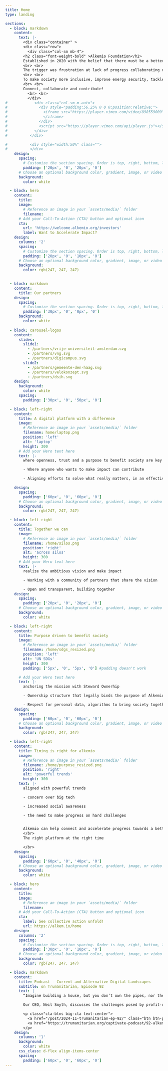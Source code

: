 ```yaml
---
title: Home
type: landing

sections:
  - block: markdown
    content:
      text: |-
        <div class="container" >
        <div class="row">
          <div class="col-sm mb-4">
        <h2 class="font-weight-bold" >Alkemio Foundation</h2>
        Established in 2020 with the belief that there must be a better and faster way of working together to make progress!
        <br> <br>
        The trigger was frustration at lack of progress collaborating on COVID-related challenges, but also recognizing the many fast-moving challenges in our lives.
        <br> <br>
        To make society more inclusive, improve energy security, tackle the cost of living crises and the impact of AI on our jobs and education, and many more.
        <br> <br>
        Connect, collaborate and contribute!
          <br> <br>
          </div>
#            <div class="col-sm m-auto"> 
#              <div style="padding:56.25% 0 0 0;position:relative;">
#                <iframe src="https://player.vimeo.com/video/898559009" style="position:absolute;top:0;left:0;width:100%;height:100%;" frameborder="0" allow="autoplay; fullscreen; picture-in-picture" allowfullscreen>
#                </iframe>
#              </div>
#              <script src="https://player.vimeo.com/api/player.js"></script>
#            </div> 
#          </div>

#          <div style="width:50%" class="">
#          </div>
    design:
      spacing:
        # Customize the section spacing. Order is top, right, bottom, left.
        padding: ['20px', '0', '20px', '0']
      # Choose an optional background color, gradient, image, or video
      background:
        color: white

  - block: hero
    content:
      title:
      image:
        # Reference an image in your `assets/media/` folder
        filename:
      # Add your Call-To-Action (CTA) button and optional icon
      cta:
        url: 'https://welcome.alkemio.org/investors'
        label: Want to Accelerate Impact?
    design:
      columns: '2'
      spacing:
        # Customize the section spacing. Order is top, right, bottom, left.
        padding: ['20px', '0', '10px', '0']
      # Choose an optional background color, gradient, image, or video
      background:
        color: rgb(247, 247, 247)
        

  - block: markdown
    content:
      title: Our partners
    design:
      spacing:
        # Customize the section spacing. Order is top, right, bottom, left.
        padding: ['30px', '0', '0px', '0']
      background:
        color: white
        
  - block: carousel-logos
    content:
      slides:
        slide1:
          - /partners/vrije-universiteit-amsterdam.svg
          - /partners/vng.svg
          - /partners/digicampus.svg
        slide2:
          - /partners/gemeente-den-haag.svg
          - /partners/velokonzept.svg
          - /partners/dsih.svg
    design:
      background:
        color: white
      spacing:
        padding: ['30px', '0', '50px', '0']

  - block: left-right
    content:
      title: A digital platform with a difference
      image:
        # Reference an image in your `assets/media/` folder
        filename: home/laptop.png
        position: 'left'
        alt: 'laptop'
        height: 300
      # Add your Hero text here
      text: |-
        where openness, trust and a purpose to benefit society are key values

        - Where anyone who wants to make impact can contribute

        - Aligning efforts to solve what really matters, in an effective and scalable way

    design:
      spacing:
        padding: ['60px', '0', '60px', '0']
      # Choose an optional background color, gradient, image, or video
      background:
        color: rgb(247, 247, 247)

  - block: left-right
    content:
      title: Together we can
      image:
        # Reference an image in your `assets/media/` folder
        filename: /home/silos.png
        position: 'right'
        alt: 'across silos'
        height: 300
      # Add your Hero text here
      text: |-
        realize the ambitious vision and make impact  

        - Working with a community of partners that share the vision

        - Open and transparent, building together
    design:
      spacing:
        padding: ['20px', '0', '20px', '0']
      # Choose an optional background color, gradient, image, or video
      background:
        color: white

  - block: left-right
    content:
      title: Purpose driven to benefit society
      image:
        # Reference an image in your `assets/media/` folder
        filename: /home/sdgs_resized.png
        position: 'left'
        alt: 'UN SDGs'
        height: 300
        padding: ['5px', '0', '5px', '0'] #padding doesn't work

      # Add your Hero text here
      text: |-
        anchoring the mission with Steward Ownerhip

        - Ownership structure that legally binds the purpose of Alkemio to benefit society

        - Respect for personal data, algorithms to bring society together, open and transparent ways of working together
    design:
      spacing:
        padding: ['60px', '0', '60px', '0']
      # Choose an optional background color, gradient, image, or video
      background:
        color: rgb(247, 247, 247)

  - block: left-right
    content:
      title: Timing is right for alkemio
      image:
        # Reference an image in your `assets/media/` folder
        filename: /home/purpose_resized.png
        position: 'right'
        alt: 'powerful trends'
        height: 300
      text: |-
        aligned with powerful trends

        - concern over big tech 

        - increased social awareness

        - the need to make progress on hard challenges 


        Alkemio can help connect and accelerate progress towards a better and fairer society 
        </br>
        The right platform at the right time

        </br>
    design:
      spacing:
        padding: ['60px', '0', '40px', '0']
      # Choose an optional background color, gradient, image, or video
      background:
        color: white

  - block: hero
    content:
      title:
      image:
        # Reference an image in your `assets/media/` folder
        filename:
      # Add your Call-To-Action (CTA) button and optional icon
      cta:
        label: See collective action unfold!
        url: https://alkem.io/home
    design:
      columns: '2'
      spacing:
        # Customize the section spacing. Order is top, right, bottom, left.
        padding: ['30px', '0', '10px', '0']
      # Choose an optional background color, gradient, image, or video
      background:
        color: rgb(247, 247, 247)

  - block: markdown
    content:
      title: Podcast - Current and Alternative Digital Landscapes
      subtitle: on Trumanitarian, Episode 92
      text: |
        “Imagine building a house, but you don’t own the pipes, nor the foundations, and others can decide who communicates with who.”

        Our CEO, Neil Smyth, discusses the challenges posed by profit-driven digital platforms and introduces Alkemio's mission to create an alternative. In Episode 92 of the Trumanitarian podcast, hosted by Lars Peter Nissen, Neil delves into themes like techno-feudalism, steward-ownership, and the vision for a society-first digital landscape.

        <p class="cta-btns big-cta text-center">
          <a href="/post/2024-11-trumanitarian-ep-92/" class="btn btn-primary btn-lg mb-md-1 mr-2">Read More</a>
          <a href="https://trumanitarian.org/captivate-podcast/92-alkemio/" class="btn btn-secondary btn-lg mb-md-1">Listen Now!</a>
        </p>
    design:
      columns: '1'
      background:
        color: white
      css_class: d-flex align-items-center
      spacing:
        padding: ['60px', '0', '60px', '0']
---
```

